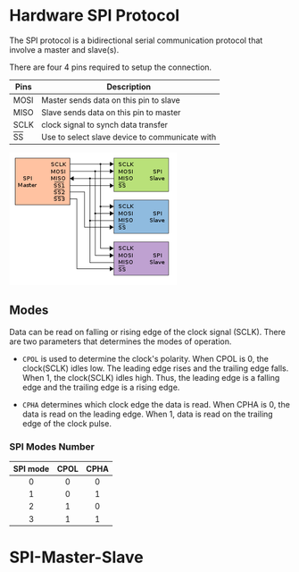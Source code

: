 # Hardware SPI Protocol

The SPI protocol is a bidirectional serial communication protocol that involve a master and slave(s).

There are four 4 pins required to setup the connection.

| Pins                                               | Description                                    |
| -------------------------------------------------- | ---------------------------------------------- |
| MOSI                                               | Master sends data on this pin to slave         |
| MISO                                               | Slave sends data on this pin to master         |
| SCLK                                               | clock signal to synch data transfer            |
| <span style="text-decoration: overline;">SS</span> | Use to select slave device to communicate with |
  
    

![SPI Master and Slave Relationship](300px-SPI_three_slaves.svg.png)

## Modes

Data can be read on falling or rising edge of the clock signal (SCLK). There are two parameters that determines the modes of operation.

* ```CPOL``` is used to determine the clock's polarity. When CPOL is 0, the clock(SCLK) idles low. The leading edge rises and the trailing edge falls. When 1, the clock(SCLK) idles high. Thus, the leading edge is a falling edge and the trailing edge is a rising edge.

* ```CPHA``` determines which clock edge the data is read. When CPHA is 0, the data is read on the leading edge. When 1, data is read on the trailing edge of the clock pulse.

### SPI Modes Number
| SPI mode | CPOL  | CPHA  |
| :------: | :---: | :---: |
|    0     |   0   |   0   |
|    1     |   0   |   1   |
|    2     |   1   |   0   |
|    3     |   1   |   1   |





# SPI-Master-Slave
